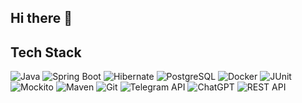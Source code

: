 ## Hi there 👋

## Tech Stack
![Java](https://img.shields.io/badge/Java-007396?style=flat&logo=java&logoColor=white)
![Spring Boot](https://img.shields.io/badge/Spring%20Boot-6DB33F?style=flat&logo=springboot&logoColor=white)
![Hibernate](https://img.shields.io/badge/Hibernate-7a3d01?style=flat&logo=hibernate&logoColor=white)
![PostgreSQL](https://img.shields.io/badge/PostgreSQL-336791?style=flat&logo=postgresql&logoColor=white)
![Docker](https://img.shields.io/badge/Docker-2496ED?style=flat&logo=docker&logoColor=white)
![JUnit](https://img.shields.io/badge/JUnit-25A162?style=flat&logo=JUnit&logoColor=white)
![Mockito](https://img.shields.io/badge/Mockito-4D4D4D?style=flat&logo=Mockito&logoColor=white)
![Maven](https://img.shields.io/badge/Maven-C71A36?style=flat&logo=apachemaven&logoColor=white)
![Git](https://img.shields.io/badge/Git-F05032?style=flat&logo=git&logoColor=white)
![Telegram API](https://img.shields.io/badge/Telegram%20API-2C9D61?style=flat&logo=telegram&logoColor=white)
![ChatGPT](https://img.shields.io/badge/OpenAI%20ChatGPT-000000?style=flat&logo=openai&logoColor=white)
![REST API](https://img.shields.io/badge/REST%20API-0085A1?style=flat&logo=api&logoColor=white)
<!--
**killerop16/killerop16** is a ✨ _special_ ✨ repository because its `README.md` (this file) appears on your GitHub profile.

Here are some ideas to get you started:

- 🔭 I’m currently working on ...
- 🌱 I’m currently learning ...
- 👯 I’m looking to collaborate on ...
- 🤔 I’m looking for help with ...
- 💬 Ask me about ...
- 📫 How to reach me: ...
- 😄 Pronouns: ...
- ⚡ Fun fact: ...
-->
